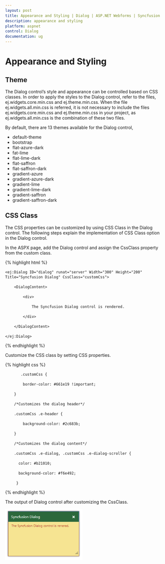 ```yaml
---
layout: post
title: Appearance and Styling | Dialog | ASP.NET Webforms | Syncfusion
description: appearance and styling 
platform: aspnet
control: Dialog
documentation: ug
---
```


# Appearance and Styling 

## Theme

The Dialog control’s style and appearance can be controlled based on CSS classes. In order to apply the styles to the Dialog control, refer to the files, ej.widgets.core.min.css and ej.theme.min.css. When the file ej.widgets.all.min.css is referred, it is not necessary to include the files ej.widgets.core.min.css and ej.theme.min.css in your project, as ej.widgets.all.min.css is the combination of these two files. 

By default, there are 13 themes available for the Dialog control,

* default-theme
* bootstrap
* flat-azure-dark
* fat-lime
* flat-lime-dark
* flat-saffron
* flat-saffron-dark
* gradient-azure
* gradient-azure-dark
* gradient-lime
* gradient-lime-dark
* gradient-saffron
* gradient-saffron-dark


## CSS Class


The CSS properties can be customized by using CSS Class in the Dialog control. The following steps explain the implementation of CSS Class option in the Dialog control.

In the ASPX page, add the Dialog control and assign the CssClass property from the custom class.

{% highlight html %}



    <ej:Dialog ID="dialog" runat="server" Width="300" Height="200" Title="Syncfusion Dialog" CssClass="customCss">

        <DialogContent>

            <div>

                The Syncfusion Dialog control is rendered.

            </div>

        </DialogContent>

    </ej:Dialog> 



{% endhighlight %}

Customize the CSS class by setting CSS properties. 

{% highlight css %}

           .customCss {            

            border-color: #661e19 !important;

        }

        /*Customizes the dialog header*/

        .customCss .e-header {

            background-color: #2c683b;

        }	

        /*Customizes the dialog content*/

        .customCss .e-dialog, .customCss .e-dialog-scroller {

          color: #b21010;

          background-color: #f6e492;        

         }



{% endhighlight %}



The output of Dialog control after customizing the CssClass.

![C:/Users/ApoorvahR/Desktop/13.png](Appearance-and-Styling_images/Appearance-and-Styling_img1.png) 










